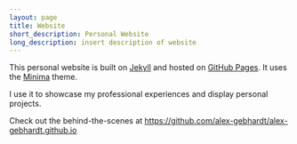 ```yaml
---
layout: page
title: Website
short_description: Personal Website
long_description: insert description of website
---
```


This personal website is built on [Jekyll](https://jekyllrb.com/) and hosted on [GitHub Pages](https://pages.github.com/). It uses the [Minima](https://github.com/jekyll/minima) theme.

I use it to showcase my professional experiences and display personal projects.

Check out the behind-the-scenes at <https://github.com/alex-gebhardt/alex-gebhardt.github.io>
